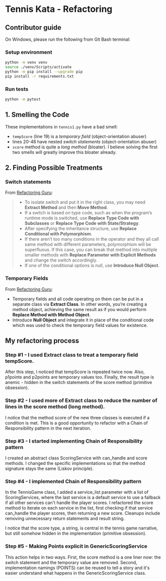 # Tennis Kata - Refactoring

## Contributor guide

On Windows, please run the following from Git Bash terminal:

### Setup environment
```bash
python -m venv venv
source ./venv/Scripts/activate
python -m pip install --upgrade pip
pip install -r requirements.txt
```

### Run tests
```bash
python -m pytest
```

## 1. Smelling the Code

These implementations in `tennis1.py` have a bad smell:
- `tempScore` (line 19) is a *temporary field* (object-orientation abuser)
- lines 20-48 have nested *switch statements* (object-orientation abuser)
- `score` method is quite a *long method* (bloater). I believe solving the first two smells will greatly improve this bloater already.

## 2. Finding Possible Treatments

### Switch statements

From [Refactoring Guru](https://refactoring.guru/smells/switch-statements):

> - To isolate switch and put it in the right class, you may need **Extract Method** and then **Move Method**.
>- If a switch is based on type code, such as when the program’s runtime mode is switched, use **Replace Type Code with Subclasses** or **Replace Type Code with State/Strategy**.
> - After specifying the inheritance structure, use **Replace Conditional with Polymorphism**.
> - If there aren’t too many conditions in the operator and they all call same method with different parameters, polymorphism will be superfluous. If this case, you can break that method into multiple smaller methods with **Replace Parameter with Explicit Methods** and change the switch accordingly.
> - If one of the conditional options is null, use **Introduce Null Object**.

### Temporary Fields

From [Refactoring Guru](https://refactoring.guru/smells/switch-statements):

- Temporary fields and all code operating on them can be put in a separate class via **Extract Class**. In other words, you’re creating a method object, achieving the same result as if you would perform **Replace Method with Method Object**.
- Introduce **Null Object** and integrate it in place of the conditional code which was used to check the temporary field values for existence.

## My refactoring process

### Step #1 - I used Extract class to treat a temporary field tempScore. 

After this step, I noticed that tempScore is repeated twice now. Also, p1points and p2points are temporary values too. Finally, the result type is anemic - hidden in the switch statements of the score method (primitive obsession).

### Step #2 - I used more of Extract class to reduce the number of lines in the score method (long method). 

I notice that the method score of the new three classes is executed if a condition is met. This is a good opportunity to refactor with a Chain of Responsibility pattern in the next iteration.

### Step #3 - I started implementing Chain of Responsibility pattern

I created an abstract class ScoringService with can_handle and score methods. I changed the specific implementations so that the method signature stays the same (Liskov principle).

### Step #4 - I implemented Chain of Responsibility pattern

In the TennisGame class, I added a service_list parameter with a list of ScoringServices, where the last service is a default service to use a fallback if all other services can't handle the player scores. I refactored the score method to iterate on each service in the list, first checking if that service can_handle the player scores, then returning a new score. Cleanups include removing unnecessary return statements and result string.

I notice that the score type, a string, is central in the tennis game narrative, but still somehow hidden in the implementation (primitive obsession).

### Step #5 - Making Points explicit in GenericScoringService

This action helps in two ways. First, the score method is a one liner now: the switch statement and the temporary value are removed. Second, implementation namings (POINTS) can be reused to tell a story and it's easier understand what happens in the GenericScoringService class.